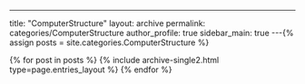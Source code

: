 ---
title: "ComputerStructure"
layout: archive
permalink: categories/ComputerStructure
author_profile: true
sidebar_main: true
---{% assign posts = site.categories.ComputerStructure %}

{% for post in posts %} {% include archive-single2.html type=page.entries_layout %} {% endfor %}